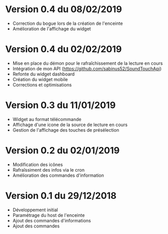 # Version 0.4 du 08/02/2019

- Correction du bogue lors de la création de l'enceinte
- Amélioration de l'affichage du widget


# Version 0.4 du 02/02/2019

- Mise en place du démon pour le rafraîchissement de la lecture en cours
- Intégration de mon API (https://github.com/sabinus52/SoundTouchApi)
- Refonte du widget dashboard
- Création du widget mobile
- Corrections et optimisations


# Version 0.3 du 11/01/2019

- Widget au format télécommande
- Affichage d'une icone de la source de lecture en cours
- Gestion de l'affichage des touches de présélection


# Version 0.2 du 02/01/2019

- Modification des icônes
- Rafraîssiment des infos via le cron
- Amélioration des commandes d'information


# Version 0.1 du 29/12/2018

- Développement initial
- Paramétrage du host de l'enceinte
- Ajout des commandes d'informations
- Ajout des commandes

